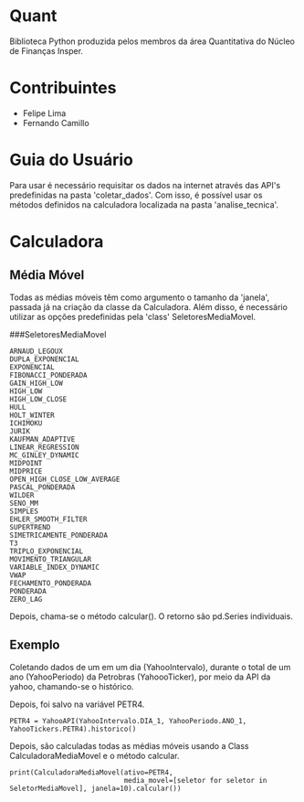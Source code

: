 # Quant
Biblioteca Python produzida pelos membros da área Quantitativa do Núcleo de Finanças Insper.

# Contribuintes
- Felipe Lima
- Fernando Camillo

# Guia do Usuário

Para usar é necessário requisitar os dados na internet através das API's predefinidas
na pasta 'coletar_dados'. Com isso, é possível usar os métodos
definidos na calculadora localizada na pasta 'analise_tecnica'.

# Calculadora

## Média Móvel

Todas as médias móveis têm como argumento o tamanho da 'janela', passada já
na criação da classe da Calculadora. Além disso, é necessário utilizar as opções
predefinidas pela 'class' SeletoresMediaMovel. 

###SeletoresMediaMovel

    ARNAUD_LEGOUX
    DUPLA_EXPONENCIAL
    EXPONENCIAL
    FIBONACCI_PONDERADA 
    GAIN_HIGH_LOW
    HIGH_LOW
    HIGH_LOW_CLOSE
    HULL
    HOLT_WINTER
    ICHIMOKU
    JURIK
    KAUFMAN_ADAPTIVE
    LINEAR_REGRESSION
    MC_GINLEY_DYNAMIC
    MIDPOINT
    MIDPRICE
    OPEN_HIGH_CLOSE_LOW_AVERAGE
    PASCAL_PONDERADA
    WILDER
    SENO_MM
    SIMPLES
    EHLER_SMOOTH_FILTER
    SUPERTREND
    SIMETRICAMENTE_PONDERADA
    T3
    TRIPLO_EXPONENCIAL
    MOVIMENTO_TRIANGULAR
    VARIABLE_INDEX_DYNAMIC
    VWAP
    FECHAMENTO_PONDERADA
    PONDERADA
    ZERO_LAG

Depois, chama-se o método calcular(). O retorno são pd.Series individuais.

## Exemplo

Coletando dados de um em um dia (YahooIntervalo), durante o total de um ano (YahooPeriodo) da Petrobras (YahoooTicker), por meio da API da yahoo, chamando-se o histórico.

Depois, foi salvo na variável PETR4.

    PETR4 = YahooAPI(YahooIntervalo.DIA_1, YahooPeriodo.ANO_1, YahooTickers.PETR4).historico()

Depois, são calculadas todas as médias móveis usando a Class CalculadoraMediaMovel e o método calcular.

    print(CalculadoraMediaMovel(ativo=PETR4,
                                media_movel=[seletor for seletor in SeletorMediaMovel], janela=10).calcular())
